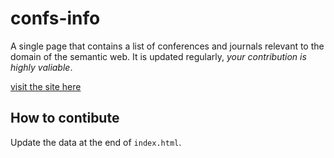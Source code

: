 # confs-info
A single page that contains a list of conferences and journals relevant to the domain of the semantic web. It is updated regularly, *your contribution is highly valiable*.

[visit the site here](https://oeg-upm.github.io/confs-info/)

## How to contibute
Update the data at the end of `index.html`.
